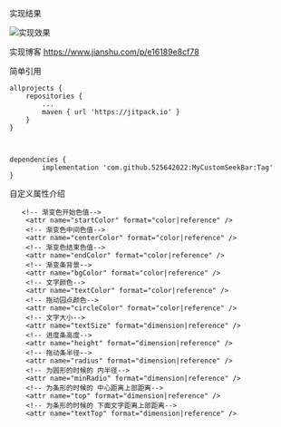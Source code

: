 
实现结果
 
  ![实现效果](https://github.com/525642022/MyCustomSeekBar/blob/master/myseekbarlibrary/5s_seek.gif)
  
  实现博客
  https://www.jianshu.com/p/e16189e8cf78
  
简单引用


	allprojects {
		repositories {
			...
			maven { url 'https://jitpack.io' }
		}
	}
	
	

	dependencies {
	        implementation 'com.github.525642022:MyCustomSeekBar:Tag'
	}
  
  自定义属性介绍
  
       <!-- 渐变色开始色值-->
        <attr name="startColor" format="color|reference" />
        <!-- 渐变色中间色值-->
        <attr name="centerColor" format="color|reference" />
        <!-- 渐变色结束色值-->
        <attr name="endColor" format="color|reference" />
        <!-- 渐变条背景-->
        <attr name="bgColor" format="color|reference" />
        <!-- 文字颜色-->
        <attr name="textColor" format="color|reference" />
        <!-- 拖动园点颜色-->
        <attr name="circleColor" format="color|reference" />
        <!-- 文字大小-->
        <attr name="textSize" format="dimension|reference" />
        <!-- 进度条高度-->
        <attr name="height" format="dimension|reference" />
        <!-- 拖动条半径-->
        <attr name="radius" format="dimension|reference" />
        <!-- 为圆形的时候的 内半径-->
        <attr name="minRadio" format="dimension|reference" />
        <!-- 为条形的时候的 中心距离上部距离-->
        <attr name="top" format="dimension|reference" />
        <!-- 为条形的时候的 下面文字距离上部距离-->
        <attr name="textTop" format="dimension|reference" />
  
 
